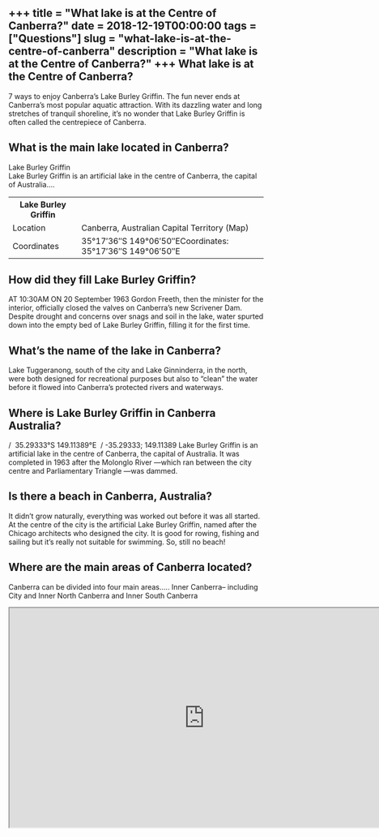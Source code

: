 +++
title = "What lake is at the Centre of Canberra?"
date = 2018-12-19T00:00:00
tags = ["Questions"]
slug = "what-lake-is-at-the-centre-of-canberra"
description = "What lake is at the Centre of Canberra?"
+++
What lake is at the Centre of Canberra?
---------------------------------------

7 ways to enjoy Canberra’s Lake Burley Griffin. The fun never ends at Canberra’s most popular aquatic attraction. With its dazzling water and long stretches of tranquil shoreline, it’s no wonder that Lake Burley Griffin is often called the centrepiece of Canberra.

What is the main lake located in Canberra?
------------------------------------------

Lake Burley Griffin  
Lake Burley Griffin is an artificial lake in the centre of Canberra, the capital of Australia….

<table><tr><th>Lake Burley Griffin</th></tr><tr><td>Location</td><td>Canberra, Australian Capital Territory (Map)</td></tr><tr><td>Coordinates</td><td>35°17′36″S 149°06′50″ECoordinates: 35°17′36″S 149°06′50″E</td></tr></table>

How did they fill Lake Burley Griffin?
--------------------------------------

AT 10:30AM ON 20 September 1963 Gordon Freeth, then the minister for the interior, officially closed the valves on Canberra’s new Scrivener Dam. Despite drought and concerns over snags and soil in the lake, water spurted down into the empty bed of Lake Burley Griffin, filling it for the first time.

What’s the name of the lake in Canberra?
----------------------------------------

Lake Tuggeranong, south of the city and Lake Ginninderra, in the north, were both designed for recreational purposes but also to “clean” the water before it flowed into Canberra’s protected rivers and waterways.

Where is Lake Burley Griffin in Canberra Australia?
---------------------------------------------------

/ ﻿ 35.29333°S 149.11389°E ﻿ / -35.29333; 149.11389 Lake Burley Griffin is an artificial lake in the centre of Canberra, the capital of Australia. It was completed in 1963 after the Molonglo River —which ran between the city centre and Parliamentary Triangle —was dammed.

Is there a beach in Canberra, Australia?
----------------------------------------

It didn’t grow naturally, everything was worked out before it was all started. At the centre of the city is the artificial Lake Burley Griffin, named after the Chicago architects who designed the city. It is good for rowing, fishing and sailing but it’s really not suitable for swimming. So, still no beach!

Where are the main areas of Canberra located?
---------------------------------------------

Canberra can be divided into four main areas….. Inner Canberra– including City and Inner North Canberra and Inner South Canberra

<iframe allow="accelerometer; autoplay; clipboard-write; encrypted-media; gyroscope; picture-in-picture" allowfullscreen="" class="__youtube_prefs__  epyt-is-override  no-lazyload" data-no-lazy="1" data-origheight="433" data-origwidth="770" data-skipgform_ajax_framebjll="" height="433" id="_ytid_74129" loading="lazy" src="https://www.youtube.com/embed/DY7ed1ZnpfQ?enablejsapi=1&autoplay=0&cc_load_policy=0&cc_lang_pref=&iv_load_policy=1&loop=0&modestbranding=0&rel=1&fs=1&playsinline=0&autohide=2&theme=dark&color=red&controls=1&" title="YouTube player" width="770"></iframe>